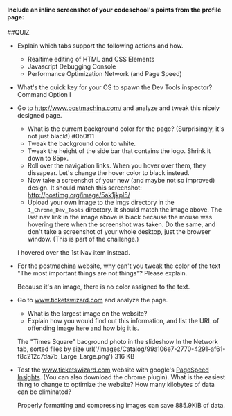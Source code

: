 #### Include an inline screenshot of your codeschool's points from the profile page:

<!-- Modify the Markdown to include your answers. Don't delete the questions! -->

##QUIZ
* Explain which tabs support the following actions and how.
  * Realtime editing of HTML and CSS 
    Elements
  * Javascript Debugging
    Console
  * Performance Optimization 
    Network (and Page Speed)

* What's the quick key for your OS to spawn the Dev Tools inspector?
  Command Option I

* Go to http://www.postmachina.com/ and analyze and tweak this nicely designed page.
  * What is the current background color for the page?  (Surprisingly, it's not just black!)
    #0b0f11 
  * Tweak the background color to white.
  * Tweak the height of the side bar that contains the logo.  Shrink it down to 85px.
  * Roll over the navigation links.  When you hover over them, they dissapear.  Let's change the hover color to black instead.
  * Now take a screenshot of your new (and maybe not so improved) design.  It should match this screenshot: http://postimg.org/image/5ak1jkpl5/
  * Upload your own image to the imgs directory in the `1_Chrome_Dev_Tools` directory.  It should match the image above. The last nav link in the image above is black because the mouse was hovering there when the screenshot was taken. Do the same, and don't take a screenshot of your whole desktop, just the browser window. (This is part of the challenge.)

   I hovered over the 1st Nav item instead.

* For the postmachina website, why can't you tweak the color of the text "The most important things are not things"?  Please explain.

  Because it's an image, there is no color assigned to the text.

* Go to www.ticketswizard.com and analyze the page.  
  * What is the largest image on the website? 
  * Explain how you would find out this information, and list the URL of offending image here and how big it is.
  
  The "Times Square" bacground photo in the slideshow
  In the Network tab, sorted files by size
  url('/Images/Catalog/99a106e7-2770-4291-af61-f8c212c7da7b_Large_Large.png')
  316 KB


* Test the www.ticketswizard.com website with google's [PageSpeed Insights](http://www.ticketswizard.com/).  (You can also download the chrome plugin).  What is the easiest thing to change to optimize the website?  How many kilobytes of data can be eliminated?

   Properly formatting and compressing images can save 885.9KiB of data.
